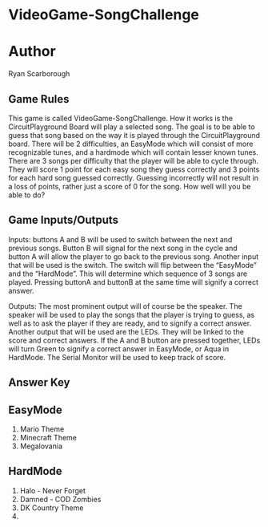 # VideoGame-SongChallenge

# Author
Ryan Scarborough

## Game Rules
This game is called VideoGame-SongChallenge. How it works is the CircuitPlayground Board will play a selected song. The goal is to be able to guess that song based on the way it is played through the CircuitPlayground board. There will be 2 difficulties, an EasyMode which will consist of more recognizable tunes, and a hardmode which will contain lesser known tunes. There are 3 songs per difficulty that the player will be able to cycle through. They will score 1 point for each easy song they guess correctly and 3 points for each hard song guessed correctly. Guessing incorrectly will not result in a loss of points, rather just a score of 0 for the song. How well will you be able to do?

## Game Inputs/Outputs
Inputs: buttons A and B will be used to switch between the next and previous songs. Button B will signal for the next song in the cycle and button A will allow the player to go back to the previous song. Another input that will be used is the switch. The switch will flip between the “EasyMode” and the “HardMode”. This will determine which sequence of 3 songs are played. Pressing buttonA and buttonB at the same time will signify a correct answer.

Outputs: The most prominent output will of course be the speaker. The speaker will be used to play the songs that the player is trying to guess, as well as to ask the player if they are ready, and to signify a correct answer. Another output that will be used are the LEDs. They will be linked to the score and correct answers. If the A and B button are pressed together, LEDs will turn Green to signify a correct answer in EasyMode, or Aqua in HardMode. The Serial Monitor will be used to keep track of score.



## Answer Key

## EasyMode
1. Mario Theme
2. Minecraft Theme
3. Megalovania

## HardMode
1. Halo - Never Forget
2. Damned - COD Zombies
3. DK Country Theme
4.
